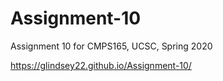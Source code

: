 # Assignment-10
Assignment 10 for CMPS165, UCSC, Spring 2020

https://glindsey22.github.io/Assignment-10/
